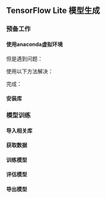 ## TensorFlow Lite 模型生成
### 预备工作
#### 使用anaconda虚拟环境

但是遇到问题：

使用以下方法解决：

完成：

#### 安装库

### 模型训练
#### 导入相关库
#### 获取数据
#### 训练模型
#### 评估模型
#### 导出模型
